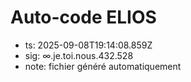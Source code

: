 # Auto-code ELIOS
- ts: 2025-09-08T19:14:08.859Z
- sig: ∞.je.toi.nous.432.528
- note: fichier généré automatiquement